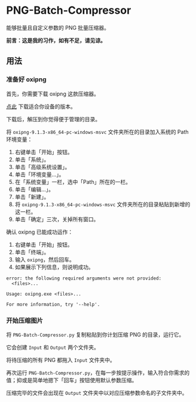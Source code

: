 # PNG-Batch-Compressor

能够批量且自定义参数的 PNG 批量压缩器。

**前言：这是我的习作，如有不足，请见谅。**

## 用法

### 准备好 oxipng

首先，你需要下载 oxipng 这款压缩器。

[点此](https://github.com/shssoichiro/oxipng/releases) 下载适合你设备的版本。

下载后，解压到你觉得便于管理的目录。

将 `oxipng-9.1.3-x86_64-pc-windows-msvc` 文件夹所在的目录加入系统的 Path 环境变量：

1. 右键单击「开始」按钮。
2. 单击「系统」。
3. 单击「高级系统设置」。
4. 单击「环境变量…」。
5. 在「系统变量」一栏，选中「Path」所在的一栏。
6. 单击「编辑…」。
7. 单击「新建」。
8. 将 `oxipng-9.1.3-x86_64-pc-windows-msvc` 文件夹所在的目录粘贴到新增的这一栏。
9. 单击「确定」三次，关掉所有窗口。

确认 oxipng 已能成功运作：

1. 右键单击「开始」按钮。
2. 单击「终端」。
3. 输入 `oxipng`，然后回车。
4. 如果展示下列信息，则说明成功。

```
error: the following required arguments were not provided:
  <files>...

Usage: oxipng.exe <files>...

For more information, try '--help'.
```

### 开始压缩图片

将 `PNG-Batch-Compressor.py` 复制粘贴到你计划压缩 PNG 的目录，运行它。

它会创建 `Input` 和 `Output` 两个文件夹。

将待压缩的所有 PNG 都拖入 `Input` 文件夹中。

再次运行 `PNG-Batch-Compressor.py`，在每一步按提示操作，输入符合你需求的值；抑或是简单地摁下「回车」按钮使用默认参数压缩。

压缩完毕的文件会出现在 `Output` 文件夹中以对应压缩参数命名的子文件夹中。
